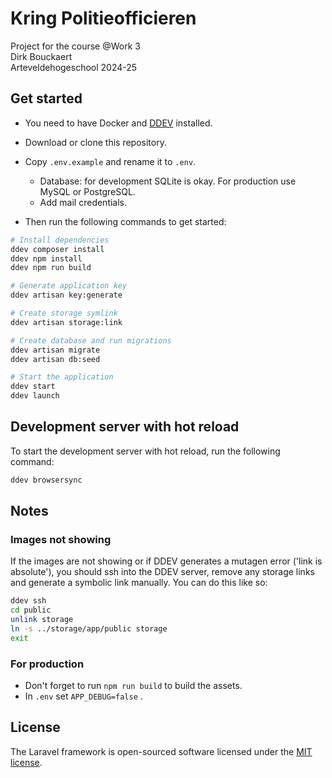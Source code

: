 # Kring Politieofficieren

Project for the course @Work 3  
Dirk Bouckaert  
Arteveldehogeschool 2024-25

## Get started

- You need to have Docker and [DDEV](https://ddev.com/) installed.

- Download or clone this repository.

- Copy `.env.example` and rename it to `.env`.

  - Database: for development SQLite is okay. For production use MySQL or PostgreSQL.
  - Add mail credentials.

- Then run the following commands to get started:

```bash
# Install dependencies
ddev composer install
ddev npm install
ddev npm run build

# Generate application key
ddev artisan key:generate

# Create storage symlink
ddev artisan storage:link

# Create database and run migrations
ddev artisan migrate
ddev artisan db:seed

# Start the application
ddev start
ddev launch
```

## Development server with hot reload

To start the development server with hot reload, run the following command:

```bash
ddev browsersync
```

## Notes

### Images not showing

If the images are not showing or if DDEV generates a mutagen error ('link is absolute'), you should ssh into the DDEV server, remove any storage links and generate a symbolic link manually. You can do this like so:

```bash
ddev ssh
cd public
unlink storage
ln -s ../storage/app/public storage
exit
```

### For production

- Don't forget to run `npm run build` to build the assets.
- In `.env` set `APP_DEBUG=false` .

## License

The Laravel framework is open-sourced software licensed under the [MIT license](https://opensource.org/licenses/MIT).
